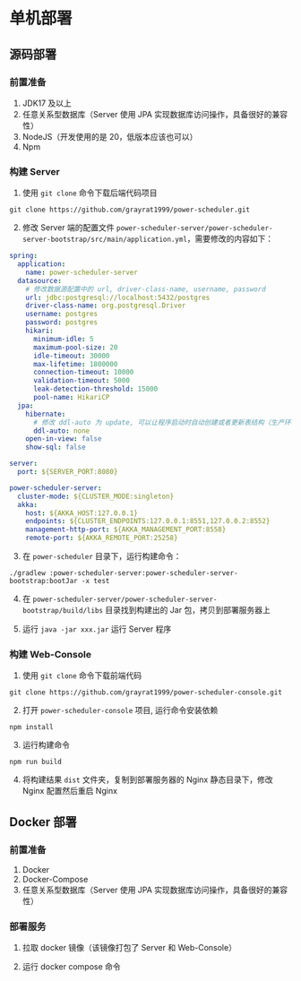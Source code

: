 # 单机部署

## 源码部署

### 前置准备

1. JDK17 及以上
2. 任意关系型数据库（Server 使用 JPA 实现数据库访问操作，具备很好的兼容性）
3. NodeJS（开发使用的是 20，低版本应该也可以）
4. Npm

### 构建 Server

1. 使用 `git clone` 命令下载后端代码项目

```
git clone https://github.com/grayrat1999/power-scheduler.git
```

2. 修改 Server 端的配置文件 `power-scheduler-server/power-scheduler-server-bootstrap/src/main/application.yml`，需要修改的内容如下：

```yml
spring:
  application:
    name: power-scheduler-server
  datasource:
    # 修改数据源配置中的 url, driver-class-name, username, password
    url: jdbc:postgresql://localhost:5432/postgres
    driver-class-name: org.postgresql.Driver
    username: postgres
    password: postgres
    hikari:
      minimum-idle: 5
      maximum-pool-size: 20
      idle-timeout: 30000
      max-lifetime: 1800000
      connection-timeout: 10000
      validation-timeout: 5000
      leak-detection-threshold: 15000
      pool-name: HikariCP
  jpa:
    hibernate:
      # 修改 ddl-auto 为 update, 可以让程序启动时自动创建或者更新表结构（生产环境切勿使用）
      ddl-auto: none
    open-in-view: false
    show-sql: false

server:
  port: ${SERVER_PORT:8080}

power-scheduler-server:
  cluster-mode: ${CLUSTER_MODE:singleton}
  akka:
    host: ${AKKA_HOST:127.0.0.1}
    endpoints: ${CLUSTER_ENDPOINTS:127.0.0.1:8551,127.0.0.2:8552}
    management-http-port: ${AKKA_MANAGEMENT_PORT:8558}
    remote-port: ${AKKA_REMOTE_PORT:25258}
```

3. 在 `power-scheduler` 目录下，运行构建命令：

```
./gradlew :power-scheduler-server:power-scheduler-server-bootstrap:bootJar -x test
```

4. 在 `power-scheduler-server/power-scheduler-server-bootstrap/build/libs` 目录找到构建出的 Jar 包，拷贝到部署服务器上

5. 运行 `java -jar xxx.jar` 运行 Server 程序

### 构建 Web-Console

1. 使用 `git clone` 命令下载前端代码

```
git clone https://github.com/grayrat1999/power-scheduler-console.git
```

2. 打开 `power-scheduler-console` 项目, 运行命令安装依赖

```
npm install
```

3. 运行构建命令

```
npm run build
```

4. 将构建结果 `dist` 文件夹，复制到部署服务器的 Nginx 静态目录下，修改 Nginx 配置然后重启 Nginx

## Docker 部署

### 前置准备

1. Docker
2. Docker-Compose
3. 任意关系型数据库（Server 使用 JPA 实现数据库访问操作，具备很好的兼容性）

### 部署服务

1. 拉取 docker 镜像（该镜像打包了 Server 和 Web-Console）

2. 运行 docker compose 命令
